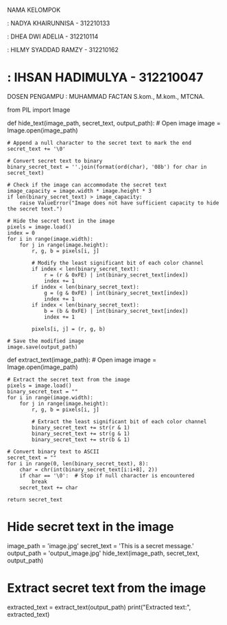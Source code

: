 NAMA KELOMPOK

: NADYA KHAIRUNNISA - 312210133

: DHEA DWI ADELIA - 312210114
              
: HILMY SYADDAD RAMZY - 312210162
              
: IHSAN HADIMULYA - 312210047
======================================================================
              

DOSEN PENGAMPU : MUHAMMAD FACTAN S.kom., M.kom., MTCNA.











from PIL import Image

def hide_text(image_path, secret_text, output_path):
    # Open image
    image = Image.open(image_path)
    
    # Append a null character to the secret text to mark the end
    secret_text += '\0'
    
    # Convert secret text to binary
    binary_secret_text = ''.join(format(ord(char), '08b') for char in secret_text)
    
    # Check if the image can accommodate the secret text
    image_capacity = image.width * image.height * 3
    if len(binary_secret_text) > image_capacity:
        raise ValueError("Image does not have sufficient capacity to hide the secret text.")
    
    # Hide the secret text in the image
    pixels = image.load()
    index = 0
    for i in range(image.width):
        for j in range(image.height):
            r, g, b = pixels[i, j]
            
            # Modify the least significant bit of each color channel
            if index < len(binary_secret_text):
                r = (r & 0xFE) | int(binary_secret_text[index])
                index += 1
            if index < len(binary_secret_text):
                g = (g & 0xFE) | int(binary_secret_text[index])
                index += 1
            if index < len(binary_secret_text):
                b = (b & 0xFE) | int(binary_secret_text[index])
                index += 1
            
            pixels[i, j] = (r, g, b)
    
    # Save the modified image
    image.save(output_path)

def extract_text(image_path):
    # Open image
    image = Image.open(image_path)
    
    # Extract the secret text from the image
    pixels = image.load()
    binary_secret_text = ""
    for i in range(image.width):
        for j in range(image.height):
            r, g, b = pixels[i, j]
            
            # Extract the least significant bit of each color channel
            binary_secret_text += str(r & 1)
            binary_secret_text += str(g & 1)
            binary_secret_text += str(b & 1)
    
    # Convert binary text to ASCII
    secret_text = ""
    for i in range(0, len(binary_secret_text), 8):
        char = chr(int(binary_secret_text[i:i+8], 2))
        if char == '\0':  # Stop if null character is encountered
            break
        secret_text += char
    
    return secret_text

# Hide secret text in the image
image_path = 'image.jpg'
secret_text = 'This is a secret message.'
output_path = 'output_image.jpg'
hide_text(image_path, secret_text, output_path)

# Extract secret text from the image
extracted_text = extract_text(output_path)
print("Extracted text:", extracted_text)
